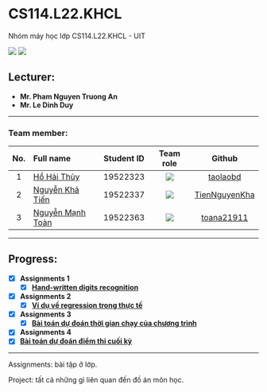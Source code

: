 # CS114.L22.KHCL
Nhóm máy học lớp CS114.L22.KHCL - UIT


![](https://img.shields.io/badge/Status-working-brightgreen) [![](https://img.shields.io/badge/Contributors-3-brightgreen)](https://github.com/TienNguyenKha/CS112.L23.KHCL---Analysis-and-Design-of-Algorithms/graphs/contributors)
## Lecturer:
- **Mr. Pham Nguyen Truong An**   
- **Mr. Le Dinh Duy**
---

### Team member:
|No.| Full name         |Student ID       |Team role      |Github|
|:-:|:------------------|:---------:|:--------:|:-----------:|
| 1	|[Hồ Hải Thủy](https://www.facebook.com/suzu2k1)	| 19522323	| ![](https://img.shields.io/badge/-Leader-yellow) |[taolaobd](https://github.com/taolaobd)|
| 2	|[Nguyễn Khả Tiến](https://www.facebook.com/tiennguyenbangde)	| 19522337	| ![](https://img.shields.io/badge/-Member-yellow)  |[TienNguyenKha](https://github.com/TienNguyenKha)|
| 3	|[Nguyễn Mạnh Toàn](https://www.facebook.com/acma.thosan.1)	  | 19522363	| ![](https://img.shields.io/badge/-Member-yellow)  |[toana21911](https://github.com/toana21911)|
---

## Progress:
- [x] **Assignments 1** 
   - [x] **[Hand-written digits recognition](https://colab.research.google.com/drive/1FVLXntsHloHOy0QunJqxlMtXVTeGtkxz?usp=sharing)**
- [x] **Assignments 2** 
  - [x] **[Ví dụ về regression trong thực tế](https://github.com/taolaobd/CS114.L22.KHCL/blob/main/Assignments/Week%208/README.md)**
- [x] **Assignments 3** 
  - [x] **[Bài toán dự đoán thời gian chạy của chương trình](https://colab.research.google.com/drive/1TBAq5vfZr_Coj6Fr4y6NYGnrV1U6q3Go?usp=sharing)**
- [x] **Assignments 4** 
- [x] **[Bài toán dự đoán điểm thi cuối kỳ](https://colab.research.google.com/drive/1c4hvpgIR6qY4HVdHhqdwAhp-sVEGk_tH?usp=sharing)**
---

Assignments: bài tập ở lớp.

Project: tất cả những gì liên quan đến đồ án môn học.




